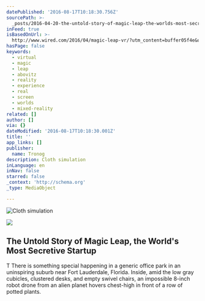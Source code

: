 ```yaml
---
datePublished: '2016-08-17T10:18:30.756Z'
sourcePath: >-
  _posts/2016-04-20-the-untold-story-of-magic-leap-the-worlds-most-secretive-s.md
inFeed: true
isBasedOnUrl: >-
  http://www.wired.com/2016/04/magic-leap-vr/?utm_content=buffer05f4e&utm_medium=social&utm_source=twitter.com&utm_campaign=buffer
hasPage: false
keywords:
  - virtual
  - magic
  - leap
  - abovitz
  - reality
  - experience
  - real
  - screen
  - worlds
  - mixed-reality
related: []
author: []
via: {}
dateModified: '2016-08-17T10:18:30.001Z'
title: ''
app_links: []
publisher:
  name: Tronog
description: Cloth simulation
inLanguage: en
inNav: false
starred: false
_context: 'http://schema.org'
_type: MediaObject

---
```

![Cloth simulation](https://the-grid-user-content.s3-us-west-2.amazonaws.com/bf6f20f4-7d58-4f1b-974a-a04bd23b8b77.jpg)

<article style=""><img src="https://s3-us-west-2.amazonaws.com/the-grid-img/p/c074a0d302be59dce473c720dd3426bf33ec9c32.jpg" /><h1>The Untold Story of Magic Leap, the World's Most Secretive Startup</h1><p>T There is something special happening in a generic office park in an uninspiring suburb near Fort Lauderdale, Florida. Inside, amid the low gray cubicles, clustered desks, and empty swivel chairs, an impossible 8-inch robot drone from an alien planet hovers chest-high in front of a row of potted plants.</p></article>